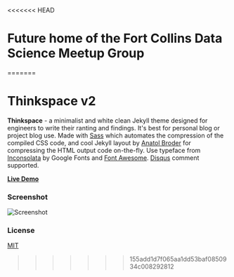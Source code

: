 <<<<<<< HEAD
# Future home of the Fort Collins Data Science Meetup Group
=======
# Thinkspace v2

**Thinkspace** - a minimalist and white clean Jekyll theme designed for engineers to write their ranting and findings. It's best for personal blog or project blog use. Made with [Sass](https://github.com/sass/sass) which automates the compression of the compiled CSS code, and cool Jekyll layout by [Anatol Broder](http://jch.penibelst.de/) for compressing the HTML output code on-the-fly. Use typeface from [Inconsolata](https://fonts.google.com/specimen/Inconsolata) by Google Fonts and [Font Awesome](http://fontawesome.io/). [Disqus](https://disqus.com/) comment supported.

[**Live Demo**](http://heiswayi.github.io/thinkspace/)

### Screenshot

![Screenshot](http://i.imgur.com/TgaRfrU.png)

### License

[MIT](LICENSE.md)

>>>>>>> 155add1d7f065aa1dd53baf0850934c008292812
